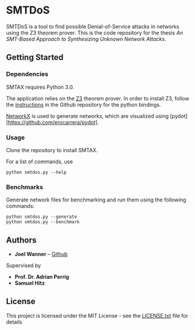 # SMTDoS

SMTDoS is a tool to find possible Denial-of-Service attacks in networks using the Z3 theorem prover.
This is the code repository for the thesis *An SMT-Based Approach to Synthesizing Unknown Network Attacks*.

## Getting Started

### Dependencies

SMTAX requires Python 3.0.

The application relies on the [Z3](http://z3prover.github.io) theorem prover.
In order to install Z3, follow the [instructions](https://github.com/Z3Prover/z3#python) in the Github repository for the python bindings.

[NetworkX](http://networkx.github.io) is used to generate networks, which are visualized using [pydot][https://github.com/erocarrera/pydot].

### Usage

Clone the repository to install SMTAX.

For a list of commands, use

```
python smtdos.py --help
```

### Benchmarks

Generate network files for benchmarking and run them using the following commands:

```
python smtdos.py --generate
python smtdos.py --benchmark
```

## Authors

* **Joel Wanner** – [Github](https://github.com/joelwanner)

Supervised by
* **Prof. Dr. Adrian Perrig**
* **Samuel Hitz**

## License

This project is licensed under the MIT License - see the [LICENSE.txt](LICENSE.txt) file for details
